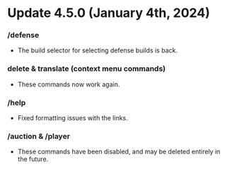 # Update 4.5.0 (January 4th, 2024)
### /defense
- The build selector for selecting defense builds is back.
### delete & translate (context menu commands)
- These commands now work again.
### /help
- Fixed formatting issues with the links.
### /auction & /player
- These commands have been disabled, and may be deleted entirely in the future.
